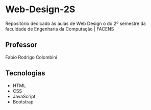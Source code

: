 # Web-Design-2S

  Repositório dedicado às aulas de Web Design o do 2º semestre da faculdade de Engenharia da Computação | FACENS

## Professor

  Fabio Rodrigo Colombini

## Tecnologias

- HTML
- CSS
- JavaScript
- Bootstrap
